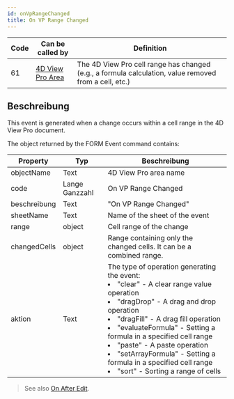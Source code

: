 ```yaml
---
id: onVpRangeChanged
title: On VP Range Changed
---
```


| Code | Can be called by                                        | Definition                                                                                            |
| ---- | ------------------------------------------------------- | ----------------------------------------------------------------------------------------------------- |
| 61   | [4D View Pro Area](FormObjects/viewProArea_overview.md) | The 4D View Pro cell range has changed (e.g., a formula calculation, value removed from a cell, etc.) |

## Beschreibung

This event is generated when a change occurs within a cell range in the 4D View Pro document.

The object returned by the FORM Event command contains:

| Property     | Typ            | Beschreibung                                                                                                                                                                                                               |
| ------------ | -------------- | -------------------------------------------------------------------------------------------------------------------------------------------------------------------------------------------------------------------------- |
| objectName   | Text           | 4D View Pro area name                                                                                                                                                                                                      |
| code         | Lange Ganzzahl | On VP Range Changed                                                                                                                                                                                                        |
| beschreibung | Text           | "On VP Range Changed"                                                                                                                                                                                                      |
| sheetName    | Text           | Name of the sheet of the event                                                                                                                                                                                             |
| range        | object         | Cell range of the change                                                                                                                                                                                                   |
| changedCells | object         | Range containing only the changed cells. It can be a combined range.                                                                                                                                                       |
| aktion       | Text           | The type of operation generating the event:<li>"clear" - A clear range value operation</li><li>"dragDrop" - A drag and drop operation</li><li>"dragFill" - A drag fill operation</li><li>"evaluateFormula" - Setting a formula in a specified cell range</li><li>"paste" - A paste operation</li><li>"setArrayFormula" - Setting a formula in a specified cell range</li><li>"sort" - Sorting a range of cells</li> |
> See also [On After Edit](onAfterEdit.md). 
